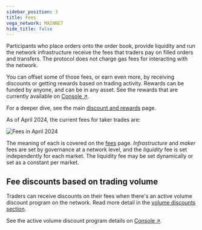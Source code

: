 ```yaml
---
sidebar_position: 3
title: Fees
vega_network: MAINNET
hide_title: false
---
```


Participants who place orders onto the order book, provide liquidity and run the network infrastructure receive the fees that traders pay on filled orders and transfers. The protocol does not charge gas fees for interacting with the network.

You can offset some of those fees, or earn even more, by receiving discounts or getting rewards based on trading activity. Rewards can be funded by anyone, and can be in any asset. See the rewards that are currently available on [Console ↗](https://console.vega.xyz/#/rewards).

For a deeper dive, see the main [discount and rewards](../concepts/trading-on-vega/discounts-rewards.md) page.

As of April 2024, the current fees for taker trades are:

![Fees in April 2024](/img/intro/fees/april-fees.png)

The meaning of each is covered on the [fees](../concepts/trading-on-vega/fees.md) page. *Infrastructure* and *maker* fees are set by governance at a network level, and the *liquidity* fee is set independently for each market. The liquidity fee may be set dynamically or set as a constant per market. 

## Fee discounts based on trading volume
Traders can receive discounts on their fees when there's an active volume discount program on the network. Read more detail in the [volume discounts section](./referral-program.md#volume-discounts). 

See the active volume discount program details on [Console ↗](https://console.vega.xyz/#/fees).